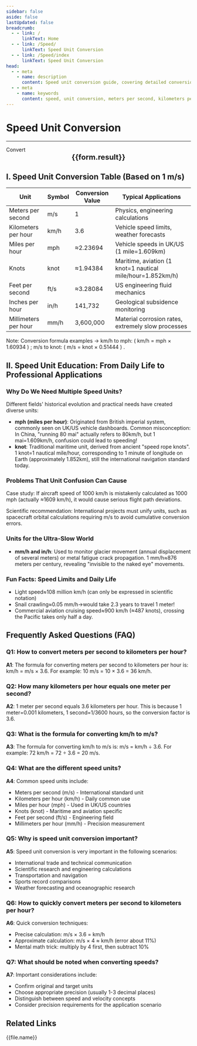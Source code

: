 ```yaml
---
sidebar: false
aside: false
lastUpdated: false
breadcrumb:
  - - link: /
      linkText: Home
  - - link: /Speed/
      linkText: Speed Unit Conversion
  - - link: /Speed/index
      linkText: Speed Unit Conversion
head:
  - - meta
    - name: description
      content: Speed unit conversion guide, covering detailed conversion formulas and explanations for meters per second (m/s), kilometers per hour (km/h), miles per hour (mph), knots, feet per second (ft/s), inches per hour (in/h), and millimeters per hour (mm/h).
  - - meta
    - name: keywords
      content: speed, unit conversion, meters per second, kilometers per hour, miles per hour, knots, feet per second, inches per hour, millimeters per hour, conversion formula, speed unit conversion guide
---
```

# Speed Unit Conversion
---
<script setup>
import { onMounted, reactive, inject ,ref  } from 'vue'
import { NButton,NForm ,NFormItem,NInput,NInputNumber,NSelect,NCard,useMessage ,NGrid ,NGi } from 'naive-ui'
import { defineClientComponent } from 'vitepress'
import { Speed } from '../files';
const convert = inject('convert')
const options =  [
  { "label": "Meters per second (m/s)", "value": "m/s" },
  { "label": "Kilometers per hour (km/h)", "value": "km/h" },
  { "label": "Miles per hour (mph)", "value": "mph" },
  { "label": "Knots (knot)", "value": "knot" },
  { "label": "Feet per second (ft/s)", "value": "ft/s" },
  { "label": "Inches per hour (in/h)", "value": "in/h" },
  { "label": "Millimeters per hour (mm/h)", "value": "mm/h" }
];
const seoKey = ['speed unit conversion','meters per second conversion','kilometers per hour conversion','miles per hour conversion','knot speed conversion','online speed calculator','speed conversion tool','km s','speed units','meters per second','how to convert kilometers per hour to meters per second','meters per second to kilometers per hour','how many kilometers per hour is one meter per second','km/h','kmh.sex','speed units','m/s','speed conversion','conversion between meters per second and kilometers per hour','km/h to m/s conversion','kilometers per hour to meters per second conversion']
const formRef = ref(null);
const rules = {
  number:{
    required: true,
    type: 'number',
    trigger: "blur",
    message: 'Please enter a number'
  },
  to:{
    required: true,
    trigger: "select",
    message: 'Please select conversion unit'
  },
  from:{
    required: true,
    trigger: "select",
    message: 'Please select original unit'
  }
}
const form = reactive({
  number:null,
  to:'',
  from:'',
  result:'',
  title:'Speed Unit Conversion',
})
const convertHandler = (e) => {
   e.preventDefault();
  formRef.value?.validate((errors)=>{
    if (!errors) {
      form.result = `${form.number}${form.from} = ${convert(form.number).from(form.from).to(form.to)}${form.to}`
    }
  })
}
</script>

<n-form size="large" :model="form" ref='formRef' :rules="rules">
  <n-form-item label="Value"  path="number">
    <n-input-number size="large" style="width:100%" :min="0" v-model:value="form.number"   placeholder="Please enter the value to convert" />
  </n-form-item>
  <n-form-item label="From" path="from">
    <n-select  size="large" :options="options" v-model:value="form.from" placeholder="Please select original unit" />
  </n-form-item>
  <n-form-item label="To" path="to">
    <n-select  size="large" :options="options" v-model:value="form.to" placeholder="Please select conversion unit" />
  </n-form-item>
  <n-form-item>
    <n-button type="info" style="width:100%" @click="convertHandler">Convert</n-button>
  </n-form-item>
</n-form>
<n-card embedded :bordered="false" hoverable style="margin-top: 16px;">
  <template #header>
    <div style="text-align:center;font-size:16px;color:#666;">
      {{form.title}}
    </div>
  </template>
  <div style="text-align:center;font-size:20px;">
    <strong>{{form.result}}</strong>
  </div>
  <template #footer>
    <div style="text-align:center;font-size:12px;color:#999;">
      <span v-for="(keyword, index) in seoKey" :key="index">
        {{keyword}}<span v-if="index < seoKey.length - 1"> | </span>
      </span>
    </div>
  </template>
</n-card>


## I. Speed Unit Conversion Table (Based on 1 m/s)

| Unit       | Symbol | Conversion Value | Typical Applications             |
|------------|--------|------------------|----------------------------------|
| Meters per second | m/s | 1 | Physics, engineering calculations |
| Kilometers per hour | km/h | 3.6 | Vehicle speed limits, weather forecasts |
| Miles per hour | mph | ≈2.23694 | Vehicle speeds in UK/US (1 mile=1.609km) |
| Knots | knot | ≈1.94384 | Maritime, aviation (1 knot=1 nautical mile/hour=1.852km/h) |
| Feet per second | ft/s | ≈3.28084 | US engineering fluid mechanics |
| Inches per hour | in/h | 141,732 | Geological subsidence monitoring |
| Millimeters per hour | mm/h | 3,600,000 | Material corrosion rates, extremely slow processes |

Note: Conversion formula examples → km/h to mph: ( km/h = mph × 1.60934 ) ; m/s to knot: ( m/s = knot × 0.51444 ) .

## II. Speed Unit Education: From Daily Life to Professional Applications

### Why Do We Need Multiple Speed Units?

Different fields' historical evolution and practical needs have created diverse units:

- **mph (miles per hour)**: Originated from British imperial system, commonly seen on UK/US vehicle dashboards. Common misconception: In China, "running 80 mai" actually refers to 80km/h, but 1 mai=1.609km/h, confusion could lead to speeding!
- **knot**: Traditional maritime unit, derived from ancient "speed rope knots". 1 knot=1 nautical mile/hour, corresponding to 1 minute of longitude on Earth (approximately 1.852km), still the international navigation standard today.

### Problems That Unit Confusion Can Cause

Case study: If aircraft speed of 1000 km/h is mistakenly calculated as 1000 mph (actually ≈1609 km/h), it would cause serious flight path deviations.

Scientific recommendation: International projects must unify units, such as spacecraft orbital calculations requiring m/s to avoid cumulative conversion errors.

### Units for the Ultra-Slow World

- **mm/h and in/h**: Used to monitor glacier movement (annual displacement of several meters) or metal fatigue crack propagation. 1 mm/h≈876 meters per century, revealing "invisible to the naked eye" movements.

### Fun Facts: Speed Limits and Daily Life

- Light speed≈108 million km/h (can only be expressed in scientific notation)
- Snail crawling≈0.05 mm/h→would take 2.3 years to travel 1 meter!
- Commercial aviation cruising speed≈900 km/h (≈487 knots), crossing the Pacific takes only half a day.

## Frequently Asked Questions (FAQ)

### Q1: How to convert meters per second to kilometers per hour?
**A1**: The formula for converting meters per second to kilometers per hour is: km/h = m/s × 3.6. For example: 10 m/s = 10 × 3.6 = 36 km/h.

### Q2: How many kilometers per hour equals one meter per second?
**A2**: 1 meter per second equals 3.6 kilometers per hour. This is because 1 meter=0.001 kilometers, 1 second=1/3600 hours, so the conversion factor is 3.6.

### Q3: What is the formula for converting km/h to m/s?
**A3**: The formula for converting km/h to m/s is: m/s = km/h ÷ 3.6. For example: 72 km/h = 72 ÷ 3.6 = 20 m/s.

### Q4: What are the different speed units?
**A4**: Common speed units include:
- Meters per second (m/s) - International standard unit
- Kilometers per hour (km/h) - Daily common use
- Miles per hour (mph) - Used in UK/US countries
- Knots (knot) - Maritime and aviation specific
- Feet per second (ft/s) - Engineering field
- Millimeters per hour (mm/h) - Precision measurement

### Q5: Why is speed unit conversion important?
**A5**: Speed unit conversion is very important in the following scenarios:
- International trade and technical communication
- Scientific research and engineering calculations
- Transportation and navigation
- Sports record comparisons
- Weather forecasting and oceanographic research

### Q6: How to quickly convert meters per second to kilometers per hour?
**A6**: Quick conversion techniques:
- Precise calculation: m/s × 3.6 = km/h
- Approximate calculation: m/s × 4 ≈ km/h (error about 11%)
- Mental math trick: multiply by 4 first, then subtract 10%

### Q7: What should be noted when converting speeds?
**A7**: Important considerations include:
- Confirm original and target units
- Choose appropriate precision (usually 1-3 decimal places)
- Distinguish between speed and velocity concepts
- Consider precision requirements for the application scenario

## Related Links
<n-grid x-gap="12" :cols="2">
  <n-gi v-for="(file, index) in Speed" :key="index">
    <n-button
      text
      tag="a"
      :href="file.path"
      type="info"
    >
      {{file.name}}
    </n-button>
  </n-gi>
</n-grid>
